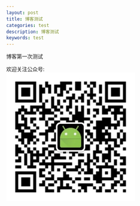 ```yaml
---
layout: post
title: 博客测试
categories: test
description: 博客测试
keywords: test
---
```


博客第一次测试

欢迎关注公众号:  
![](/wx_code.jpg)

